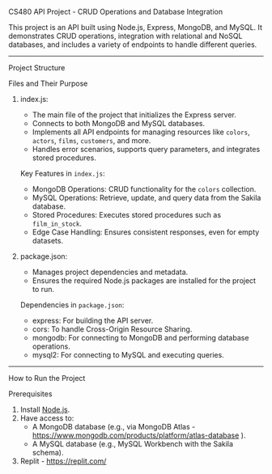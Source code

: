  CS480 API Project - CRUD Operations and Database Integration

This project is an API built using Node.js, Express, MongoDB, and MySQL. It demonstrates CRUD operations, integration with relational and NoSQL databases, and includes a variety of endpoints to handle different queries.

---

 Project Structure

 Files and Their Purpose

1. index.js:
   - The main file of the project that initializes the Express server.
   - Connects to both MongoDB and MySQL databases.
   - Implements all API endpoints for managing resources like `colors`, `actors`, `films`, `customers`, and more.
   - Handles error scenarios, supports query parameters, and integrates stored procedures.

   Key Features in `index.js`:
   - MongoDB Operations: CRUD functionality for the `colors` collection.
   - MySQL Operations: Retrieve, update, and query data from the Sakila database.
   - Stored Procedures: Executes stored procedures such as `film_in_stock`.
   - Edge Case Handling: Ensures consistent responses, even for empty datasets.

2. package.json:
   - Manages project dependencies and metadata.
   - Ensures the required Node.js packages are installed for the project to run.

   Dependencies in `package.json`:
   - express: For building the API server.
   - cors: To handle Cross-Origin Resource Sharing.
   - mongodb: For connecting to MongoDB and performing database operations.
   - mysql2: For connecting to MySQL and executing queries.

---

 How to Run the Project

 Prerequisites
1. Install [Node.js](https://nodejs.org/).
2. Have access to:
   - A MongoDB database (e.g., via MongoDB Atlas - https://www.mongodb.com/products/platform/atlas-database ).
   - A MySQL database (e.g., MySQL Workbench with the Sakila schema).
3. Replit - https://replit.com/

